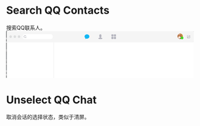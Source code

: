 # Search QQ Contacts
搜索QQ联系人。  
![gif](gif/Search_QQ_Contacts.gif)

# Unselect QQ Chat
取消会话的选择状态，类似于清屏。
